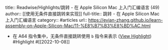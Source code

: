 title:: Readwise/Highlights/跳转 - 在 Apple Silicon Mac 上入门汇编语言 (49)
author:: [[使用无条件直接跳转来实现]]
full-title:: 跳转 - 在 Apple Silicon Mac 上入门汇编语言
category:: #articles
url:: https://evian-zhang.github.io/learn-assembly-on-Apple-Silicon-Mac/11-%E8%B7%B3%E8%BD%AC.html

- 在 A64 指令集中，无条件直接跳转使用 `b` 指令来表示 ([View Highlight](https://read.readwise.io/read/01gev8eh83enwp3g0es94x5cfq)) #Highlight #[[2022-10-08]]